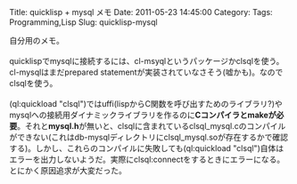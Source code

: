Title: quicklisp + mysql メモ
Date: 2011-05-23 14:45:00
Category: 
Tags: Programming,Lisp
Slug: quicklisp-mysql

自分用のメモ。<br /><br />quicklispでmysqlに接続するには、cl-msyqlというパッケージかclsqlを使う。cl-mysqlはまだprepared statementが実装されていなさそう(嘘かも)。なのでclsqlを使う。<br /><br />(ql:quickload "clsql")ではuffi(lispからC関数を呼び出すためのライブラリ?)やmysqlへの接続用ダイナミックライブラリを作るのに<b>Cコンパイラとmakeが必要</b>。それと<b>mysql.h</b>が無いと、clsqlに含まれているclsql_mysql.cのコンパイルができない(これはdb-mysqlディレクトリにclsql_mysql.soが存在するかで確認する)。しかし、これらのコンパイルに失敗しても(ql:quickload "clsql")自体はエラーを出力しないようだ。実際にclsql:connectをするときにエラーになる。とにかく原因追求が大変だった。
